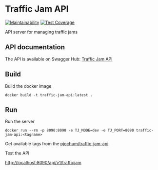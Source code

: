 # Traffic Jam API

[![Maintainability](https://api.codeclimate.com/v1/badges/1ee2fe1fcc5e3877f1a7/maintainability)](https://codeclimate.com/github/peterjochum/traffic-jam-api/maintainability)
[![Test Coverage](https://api.codeclimate.com/v1/badges/1ee2fe1fcc5e3877f1a7/test_coverage)](https://codeclimate.com/github/peterjochum/traffic-jam-api/test_coverage)

API server for managing traffic jams

## API documentation

The API is available on Swagger Hub:
[Traffic Jam API](https://app.swaggerhub.com/apis/peterjochum/traffic-jam_api/1.0.0)

## Build

Build the docker image

    docker build -t traffic-jam-api:latest .

## Run

Run the server

    docker run --rm -p 8090:8090 -e TJ_MODE=dev -e TJ_PORT=8090 traffic-jam-api:<tagname>

Get available tags from
the [pjochum/traffic-jam-api](https://hub.docker.com/repository/docker/pjochum/traffic-jam-api/general).

Test the API

[http://localhost:8090/api/v1/trafficjam](http://localhost:8090/api/v1/trafficjam)
